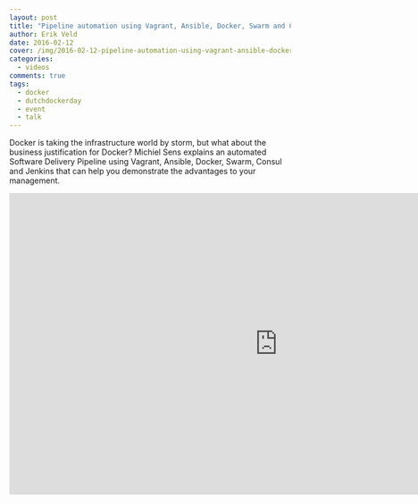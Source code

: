 ```yaml
---
layout: post
title: "Pipeline automation using Vagrant, Ansible, Docker, Swarm and Consul"
author: Erik Veld
date: 2016-02-12
cover: /img/2016-02-12-pipeline-automation-using-vagrant-ansible-docker-swarm-and-consul/cicd-video.png
categories:
  - videos
comments: true
tags:
  - docker
  - dutchdockerday
  - event
  - talk
---
```

Docker is taking the infrastructure world by storm, but what about the business justification for Docker? Michiel Sens explains an automated Software Delivery Pipeline using Vagrant, Ansible, Docker, Swarm, Consul and Jenkins that can help you demonstrate the advantages to your management.

<iframe
  width="960"
  height="540"
  src="http://www.youtube.com/embed/R6diPJLJ-Wk"
  frameborder="0"
  allowfullscreen>
</iframe>
